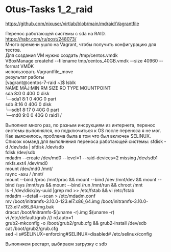# Otus-Tasks	1_2_raid
https://github.com/nixuser/virtlab/blob/main/mdraid/Vagrantfile

Перенос работающей системы с sda на RAID. \
https://habr.com/ru/post/248073/   \
Много времени ушло на Vagrant, чтобы получить конфигурацию для тестов. \
Для создания VM нужно создать /tmp/centos.vmdk \
VBoxManage createhd --filename tmp/centos_40GB.vmdk --size 40960 --format VMDK \
использовать Vagrantfile_move \
результат работы \
[vagrant@centos-7-raid ~]$ lsblk \
NAME    MAJ:MIN RM SIZE RO TYPE  MOUNTPOINT \
sda       8:0    0  40G  0 disk \
└─sda1    8:1    0  40G  0 part \
sdb       8:16   0  40G  0 disk \
└─sdb1    8:17   0  40G  0 part \
  └─md0   9:0    0  40G  0 raid1 /


Выполнил много раз, по разным инсрукциям из интернета,
перенос системы выполнялся, но подключиться к OS после переноса я не мог.
Как выяснилось, проблема была в том что был включен SELINUX.\
Список команд для выполнения переноса работающей системы:
sfdisk -d /dev/sda | sfdisk /dev/sdb \
fdisk /dev/sdb \
mdadm --create /dev/md0 --level=1 --raid-devices=2 missing /dev/sdb1 \
mkfs.ext4 /dev/md0 \
mount /dev/md0 /mnt/ \
rsync -axu / /mnt/ \
mount --bind /proc /mnt/proc && mount --bind /dev /mnt/dev && mount --bind /sys /mnt/sys && mount --bind /run /mnt/run && chroot /mnt \
ls -l /dev/disk/by-uuid |grep md >> /etc/fstab && vi /etc/fstab \
mdadm --detail --scan > /etc/mdadm.conf \
mv /boot/initramfs-3.10.0-123.el7.x86_64.img /boot/initramfs-3.10.0-123.el7.x86_64.img.bak \
dracut /boot/initramfs-$(uname -r).img $(uname -r) \
vi /etc/default/grub /// rd.auto=1 \
grub2-mkconfig -o /boot/grub2/grub.cfg && grub2-install /dev/sdb \
cat /boot/grub2/grub.cfg \
sed -i s#SELINUX=enforcing#SELINUX=disabled#  /etc/selinux/config 

Выполняем рестарт, выбираем загрузку с sdb





